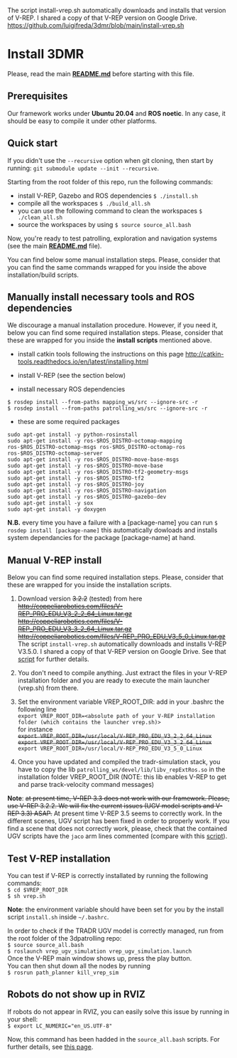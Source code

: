 The script install-vrep.sh automatically downloads and installs that version of V-REP. I shared a copy of that V-REP version on Google Drive.
https://github.com/luigifreda/3dmr/blob/main/install-vrep.sh
# Install 3DMR

Please, read the main **[README.md](./README.md)** before starting with this file.

## Prerequisites

Our framework works under **Ubuntu 20.04** and **ROS noetic**. In any case, it should be easy to compile it under other platforms. 


## Quick start

If you didn't use the `--recursive` option when git cloning, then start by running:
`git submodule update --init --recursive`.

Starting from the root folder of this repo, run the following commands: 
* install V-REP, Gazebo and ROS dependencies
`$ ./install.sh`
* compile all the workspaces 
`$ ./build_all.sh`
* you can use the following command to clean the workspaces 
`$ ./clean_all.sh `
* source the workspaces by using
`$ source source_all.bash`

Now, you're ready to test patrolling, exploration and navigation systems (see the main **[README.md](./README.md)** file). 

You can find below some manual installation steps. Please, consider that you can find the same commands wrapped for you inside the above installation/build scripts. 

## Manually install necessary tools and ROS dependencies

We discourage a manual installation procedure. However, if you need it, below you can find some required installation steps. Please, consider that these are wrapped for you inside the **install scripts** mentioned above. 

* install catkin tools following the instructions on this page 
http://catkin-tools.readthedocs.io/en/latest/installing.html

* install V-REP (see the section below)

* install necessary ROS dependencies 
```
$ rosdep install --from-paths mapping_ws/src --ignore-src -r
$ rosdep install --from-paths patrolling_ws/src --ignore-src -r
```

* these are some required packages 
```
sudo apt-get install -y python-rosinstall
sudo apt-get install -y ros-$ROS_DISTRO-octomap-mapping ros-$ROS_DISTRO-octomap-msgs ros-$ROS_DISTRO-octomap-ros ros-$ROS_DISTRO-octomap-server
sudo apt-get install -y ros-$ROS_DISTRO-move-base-msgs 
sudo apt-get install -y ros-$ROS_DISTRO-move-base
sudo apt-get install -y ros-$ROS_DISTRO-tf2-geometry-msgs 
sudo apt-get install -y ros-$ROS_DISTRO-tf2
sudo apt-get install -y ros-$ROS_DISTRO-joy
sudo apt-get install -y ros-$ROS_DISTRO-navigation
sudo apt-get install -y ros-$ROS_DISTRO-gazebo-dev
sudo apt-get install -y sox
sudo apt-get install -y doxygen
```

**N.B.** every time you have a failure with a [package-name] you can run
`$ rosdep install [package-name]`  this automatically dowloads and installs system dependancies for the package [package-name] at hand.

## Manual V-REP install

Below you can find some required installation steps. Please, consider that these are wrapped for you inside the installation scripts. 

1. Download version <strike>3.2.2</strike> (tested) from here    
<strike>http://coppeliarobotics.com/files/V-REP_PRO_EDU_V3_2_2_64_Linux.tar.gz</strike>    
<strike>http://coppeliarobotics.com/files/V-REP_PRO_EDU_V3_3_2_64_Linux.tar.gz</strike>    
<strike>http://coppeliarobotics.com/files/V-REP_PRO_EDU_V3_5_0_Linux.tar.gz</strike>
The script `install-vrep.sh` automatically downloads and installs V-REP V3.5.0. I shared a copy of that V-REP version on Google Drive. See that [script](https://github.com/luigifreda/3dmr/blob/main/install-vrep.sh) for further details.  

3. You don't need to compile anything. Just extract the files in your V-REP installation folder and you are ready to execute the main launcher (vrep.sh) from there.

4. Set the environment variable VREP_ROOT_DIR: add in your .bashrc the following line  
`export VREP_ROOT_DIR=<absolute path of your V-REP installation folder (which contains the launcher vrep.sh)>`  
for instance  
<strike>`export VREP_ROOT_DIR=/usr/local/V-REP_PRO_EDU_V3_2_2_64_Linux`</strike>   
<strike>`export VREP_ROOT_DIR=/usr/local/V-REP_PRO_EDU_V3_3_2_64_Linux`</strike>     
`export VREP_ROOT_DIR=/usr/local/V-REP_PRO_EDU_V3_5_0_Linux`

5. Once you have updated and compiled the tradr-simulation stack, you have to copy the lib `patrolling_ws/devel/lib/libv_repExtRos.so` in the
installation folder VREP_ROOT_DIR (NOTE: this lib enables V-REP to get and parse track-velocity command messages)

**Note**: <strike>at present time, V-REP 3.3 does not work with our framework. Please, use V-REP 3.2.2. We will fix the current issues (UGV model scripts and V-REP 3.3) ASAP.</strike> At present time V-REP 3.5 seems to correctly work. In the different scenes, UGV script has been fixed in order to properly work. If you find a scene that does not correctly work, please, check that the contained UGV scripts have the `jaco` arm lines commented (compare with this [script](./patrolling_ws/src/vrep/vrep_ugv_simulation/data/UGV-Script.txt)). 

## Test V-REP installation 

You can test if V-REP is correctly installated by running the following commands:     
`$ cd $VREP_ROOT_DIR`     
`$ sh vrep.sh`   

**Note**: the environment variable should have been set for you by the install script `install.sh` inside  `~/.bashrc`. 

In order to check if the TRADR UGV model is correctly managed, run from the root folder of the 3dpatrolling repo:     
`$ source source_all.bash`      
`$ roslaunch vrep_ugv_simulation vrep_ugv_simulation.launch`       
Once the V-REP main window shows up, press the play button.  
You can then shut down all the nodes by running     
`$ rosrun path_planner kill_vrep_sim`


## Robots do not show up in RVIZ 

If robots do not appear in RVIZ, you can easily solve this issue by running in your shell:     
`$ export LC_NUMERIC="en_US.UTF-8"`    

Now, this command has been hadded in the `source_all.bash` scripts. 
For further details, see [this page](https://answers.ros.org/question/266313/robot-model-not-showing-in-rviz/
).






